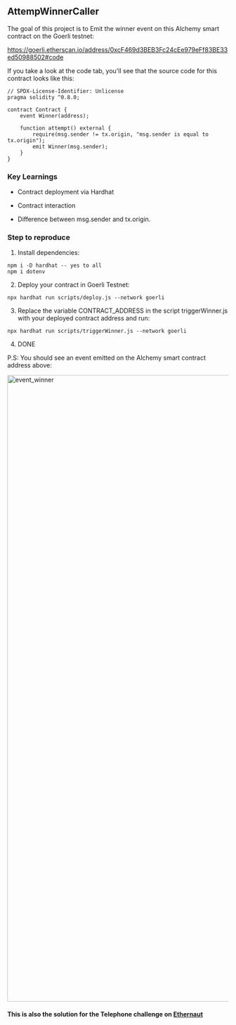 ## AttempWinnerCaller

The goal of this project is to Emit the winner event on this Alchemy smart contract on the Goerli testnet: 

https://goerli.etherscan.io/address/0xcF469d3BEB3Fc24cEe979eFf83BE33ed50988502#code 

If you take a look at the code tab, you'll see that the source code for this contract looks like this:


```
// SPDX-License-Identifier: Unlicense
pragma solidity ^0.8.0;

contract Contract {
    event Winner(address);

    function attempt() external {
        require(msg.sender != tx.origin, "msg.sender is equal to tx.origin");
        emit Winner(msg.sender);
    }
}
```

### Key Learnings

- Contract deployment via Hardhat

- Contract interaction

- Difference between msg.sender and tx.origin. 


### Step to reproduce

1. Install dependencies:
```
npm i -D hardhat -- yes to all
npm i dotenv
```

2. Deploy your contract in Goerli Testnet:
```
npx hardhat run scripts/deploy.js --network goerli
```

3. Replace the variable CONTRACT_ADDRESS in the script triggerWinner.js with your deployed contract address and run:
```
npx hardhat run scripts/triggerWinner.js --network goerli
```

4. DONE 

P.S: You should see an event emitted on the Alchemy smart contract address above:


<img width="1424" alt="event_winner" src="https://user-images.githubusercontent.com/68856635/209431041-725278e8-aed0-47ad-964d-624d05d8badb.png">




#### This is also the solution for the Telephone challenge on [Ethernaut](https://ethernaut.openzeppelin.com/level/0x1ca9f1c518ec5681C2B7F97c7385C0164c3A22Fe)
